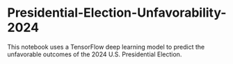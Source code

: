 # Presidential-Election-Unfavorability-2024
This notebook uses a TensorFlow deep learning model to predict the unfavorable outcomes of the 2024 U.S. Presidential Election.
